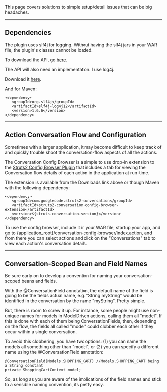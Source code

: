 This page covers solutions to simple setup/detail issues that can be big headaches.


---

## Dependencies ##

The plugin uses slf4j for logging.  Without having the slf4j jars in your WAR file, the plugin's classes cannot be loaded.

To download the API, go [here](http://repo2.maven.org/maven2/org/slf4j/slf4j-api/1.6.6/).

The API will also need an implementation.  I use log4j.

Download it [here](http://repo2.maven.org/maven2/org/slf4j/slf4j-log4j12/1.6.6/).

And for Maven:

```
<dependency>
   <groupId>org.slf4j</groupId>
   <artifactId>slf4j-log4j12</artifactId>
   <version>1.6.6</version>
</dependency>
```


---

## Action Conversation Flow and Configuration ##

Sometimes with a larger application, it may become difficult to keep track of and quickly trouble shoot the conversation-flow aspects of all the actions.

The Conversation Config Browser is a simple to use drop-in extension to the [Struts2 Config Browser Plugin](http://mvnrepository.com/artifact/org.apache.struts/struts2-config-browser-plugin/2.3.4) that includes a tab for viewing the Conversation flow details of each action in the application at run-time.

The extension is available from the Downloads link above or though Maven with the following dependency:

```
<dependency>
   <groupId>com.googlecode.struts2-conversation</groupId>
   <artifactId>struts2-conversation-config-browser-extension</artifactId>
   <version>${struts.conversation.version}</version>
</dependency>
```

To use the config browser, include it in your WAR file, startup your app, and go to {application\_root}/conversation-config-browser/index.action, and from there you can select actions and click on the "Conversations" tab to view each action's conversation details.


---

## Conversation-Scoped Bean and Field Names ##

Be sure early on to develop a convention for naming your conversation-scoped beans and fields.

With the @ConversationField annotation, the default name of the field is going to be the fields actual name, e.g. "String myString" would be identified in the conversation by the name "myString".  Pretty simple.

But, there is room to screw it up.  For instance, some people might use non-unique names for models in ModelDriven actions, calling them all "model".  If this is done with each of them being ConversationFields, then, depending on the flow, the fields all called "model" could clobber each other if they occur within a single conversation.

To avoid this clobbering, you have two options: (1) you can name the models all something other than "model", or (2) you can specify a different name using the @ConversationField annotation:

```
@ConversationField(Models.SHOPPING_CART) //Models.SHOPPING_CART being a String constant
private ShoppingCartContext model;
```

So, as long as you are aware of the implications of the field names and stick to a sensible naming convention, its pretty easy.